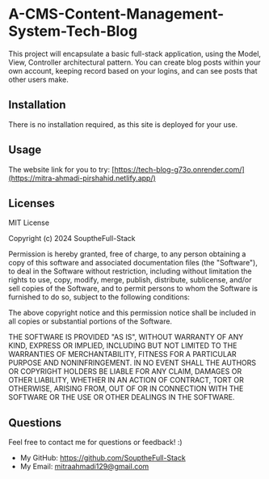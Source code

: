 # A-CMS-Content-Management-System-Tech-Blog
This project will encapsulate a basic full-stack application, using the Model, View, Controller architectural pattern.
You can create blog posts within your own account, keeping record based on your logins, and can see posts that other users make.

## Installation
There is no installation required, as this site is deployed for your use.

## Usage
The website link for you to try:
[https://tech-blog-g73o.onrender.com/](https://mitra-ahmadi-pirshahid.netlify.app/)

## Licenses
MIT License

Copyright (c) 2024 SouptheFull-Stack

Permission is hereby granted, free of charge, to any person obtaining a copy of this software and associated documentation files (the "Software"), to deal in the Software without restriction, including without limitation the rights to use, copy, modify, merge, publish, distribute, sublicense, and/or sell copies of the Software, and to permit persons to whom the Software is furnished to do so, subject to the following conditions:

The above copyright notice and this permission notice shall be included in all copies or substantial portions of the Software.

THE SOFTWARE IS PROVIDED "AS IS", WITHOUT WARRANTY OF ANY KIND, EXPRESS OR IMPLIED, INCLUDING BUT NOT LIMITED TO THE WARRANTIES OF MERCHANTABILITY, FITNESS FOR A PARTICULAR PURPOSE AND NONINFRINGEMENT. IN NO EVENT SHALL THE AUTHORS OR COPYRIGHT HOLDERS BE LIABLE FOR ANY CLAIM, DAMAGES OR OTHER LIABILITY, WHETHER IN AN ACTION OF CONTRACT, TORT OR OTHERWISE, ARISING FROM, OUT OF OR IN CONNECTION WITH THE SOFTWARE OR THE USE OR OTHER DEALINGS IN THE SOFTWARE.

## Questions
Feel free to contact me for questions or feedback! :)
- My GitHub: https://github.com/SouptheFull-Stack
- My Email: mitraahmadi129@gmail.com
    


